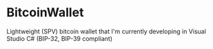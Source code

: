 # BitcoinWallet
Lightweight (SPV) bitcoin wallet that I'm currently developing in Visual Studio C# (BIP-32, BIP-39 compliant)
